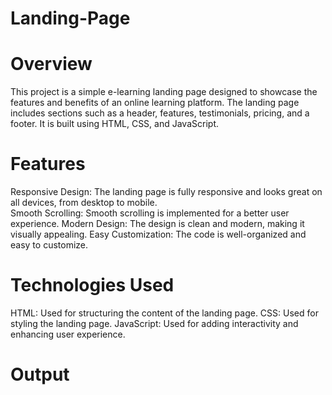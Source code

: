 # Landing-Page

# Overview
This project is a simple e-learning landing page designed to showcase the features and benefits of an online learning platform. The landing page includes sections such as a header, features, testimonials, pricing, and a footer. It is built using HTML, CSS, and JavaScript.

# Features
Responsive Design: The landing page is fully responsive and looks great on all devices, from desktop to mobile.                                                                                                      
Smooth Scrolling: Smooth scrolling is implemented for a better user experience.
Modern Design: The design is clean and modern, making it visually appealing.
Easy Customization: The code is well-organized and easy to customize.

# Technologies Used
HTML: Used for structuring the content of the landing page.
CSS: Used for styling the landing page.
JavaScript: Used for adding interactivity and enhancing user experience.

# Output

